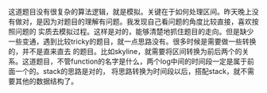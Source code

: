 这道题目没有很复杂的算法逻辑，就是模拟。关键在于如何处理区间。昨天晚上没有做对，是因为对题目的理解有问题。我发现自己看问题的角度比较直接，喜欢按照问题的
实质去模拟过程。这样是对的，能够清楚地抓住题目的走向。但是缺少一些变通，遇到比较tricky的题目，就一点思路没有。很多时候是需要做一些转换的，并不是直来直去
的题目。比如skyline，就需要将区间转换为前后两个的关系。这道题目，不管function的名字是什么，两个log中间的时间段一定是属于前面一个的。stack的思路是对的，
将思路转换为时间段以后，搭配stack，就不需要其他的数据结构了。
